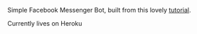 Simple Facebook Messenger Bot, built from this lovely [tutorial](https://blog.hartleybrody.com/fb-messenger-bot/).

Currently lives on Heroku

